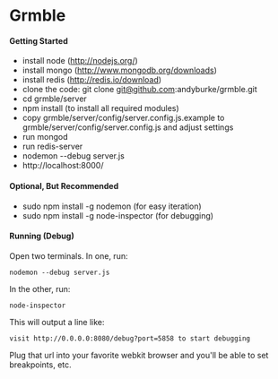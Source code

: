 Grmble
====

#### Getting Started

 * install node (http://nodejs.org/)
 * install mongo (http://www.mongodb.org/downloads)
 * install redis (http://redis.io/download)
 * clone the code: git clone git@github.com:andyburke/grmble.git
 * cd grmble/server
 * npm install (to install all required modules)
 * copy grmble/server/config/server.config.js.example to grmble/server/config/server.config.js and adjust settings
 * run mongod
 * run redis-server
 * nodemon --debug server.js
 * http://localhost:8000/

#### Optional, But Recommended

 * sudo npm install -g nodemon (for easy iteration)
 * sudo npm install -g node-inspector (for debugging)

#### Running (Debug)

Open two terminals.  In one, run:

    nodemon --debug server.js

In the other, run:

    node-inspector

This will output a line like:

    visit http://0.0.0.0:8080/debug?port=5858 to start debugging
    
Plug that url into your favorite webkit browser and you'll be able to set breakpoints, etc.
